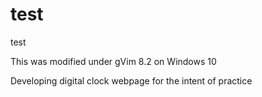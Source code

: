 # test
test

This was modified under gVim 8.2 on Windows 10

Developing digital clock webpage for the intent of practice

